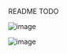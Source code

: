 README TODO

![image](https://github.com/user-attachments/assets/64edc473-8b54-4ae4-b3e6-83d221174f8c)

![image](https://github.com/user-attachments/assets/21ccf51d-4bcb-4495-8574-ec8e12149a8e)
